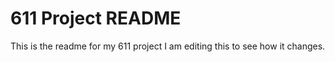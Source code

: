 611 Project README
==================

This is the readme for my 611 project
I am editing this to see how it changes.